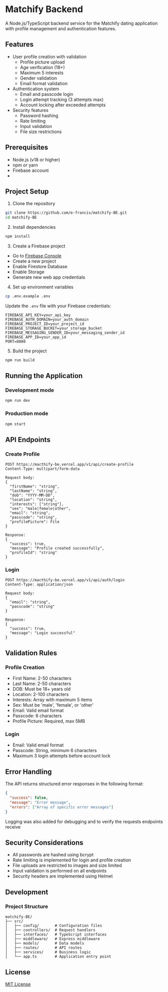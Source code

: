 # Matchify Backend

A Node.js/TypeScript backend service for the Matchify dating application with profile management and authentication features.

## Features

- User profile creation with validation
  - Profile picture upload
  - Age verification (18+)
  - Maximum 5 interests
  - Gender validation
  - Email format validation
- Authentication system
  - Email and passcode login
  - Login attempt tracking (3 attempts max)
  - Account locking after exceeded attempts
- Security features
  - Password hashing
  - Rate limiting
  - Input validation
  - File size restrictions

## Prerequisites

- Node.js (v18 or higher)
- npm or yarn
- Firebase account
- 
## Project Setup

1. Clone the repository
```bash
git clone https://github.com/e-francis/matchify-BE.git
cd matchify-BE
```

2. Install dependencies
```bash
npm install
```

3. Create a Firebase project
- Go to [Firebase Console](https://console.firebase.google.com/)
- Create a new project
- Enable Firestore Database
- Enable Storage
- Generate new web app credentials

4. Set up environment variables
```bash
cp .env.example .env
```
Update the `.env` file with your Firebase credentials:
```env
FIREBASE_API_KEY=your_api_key
FIREBASE_AUTH_DOMAIN=your_auth_domain
FIREBASE_PROJECT_ID=your_project_id
FIREBASE_STORAGE_BUCKET=your_storage_bucket
FIREBASE_MESSAGING_SENDER_ID=your_messaging_sender_id
FIREBASE_APP_ID=your_app_id
PORT=8080
```

5. Build the project
```bash
npm run build
```

## Running the Application

### Development mode
```bash
npm run dev
```

### Production mode
```bash
npm start
```

## API Endpoints

### Create Profile
```http
POST https://macthify-be.vercel.app/v1/api/create-profile
Content-Type: multipart/form-data

Request body:
{
  "firstName": "string",
  "lastName": "string",
  "dob": "YYYY-MM-DD",
  "location": "string",
  "interests": ["string"],
  "sex": "male|female|other",
  "email": "string",
  "passcode": "string",
  "profilePicture": File
}

Response:
{
  "success": true,
  "message": "Profile created successfully",
  "profileId": "string"
}
```

### Login
```http
POST https://macthify-be.vercel.app/v1/api/auth/login
Content-Type: application/json

Request body:
{
  "email": "string",
  "passcode": "string"
}

Response:
{
  "success": true,
  "message": "Login successful"
}
```

## Validation Rules

### Profile Creation
- First Name: 2-50 characters
- Last Name: 2-50 characters
- DOB: Must be 18+ years old
- Location: 2-100 characters
- Interests: Array with maximum 5 items
- Sex: Must be 'male', 'female', or 'other'
- Email: Valid email format
- Passcode: 6 characters
- Profile Picture: Required, max 5MB

### Login
- Email: Valid email format
- Passcode: String, minimum 6 characters
- Maximum 3 login attempts before account lock


## Error Handling

The API returns structured error responses in the following format:
```json
{
  "success": false,
  "message": "Error message",
  "errors": ["Array of specific error messages"]
}
```
Logging was also added for debugging and to verify the requests endpoints receive

## Security Considerations

- All passwords are hashed using bcrypt
- Rate limiting is implemented for login and profile creation
- File uploads are restricted to images and size limited
- Input validation is performed on all endpoints
- Security headers are implemented using Helmet

## Development

### Project Structure
```
matchify-BE/
├── src/
│   ├── config/       # Configuration files
│   ├── controllers/  # Request handlers
│   ├── interfaces/   # TypeScript interfaces
│   ├── middleware/   # Express middleware
│   ├── models/       # Data models
│   ├── routes/       # API routes
│   ├── services/     # Business logic
│   └── app.ts        # Application entry point
```


## License

[MIT License](LICENSE)
